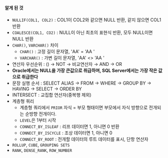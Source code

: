 #### 알게 된 것

- `NULLIF(COL1, COL2)` : COL1이 COL2와 같으면 NULL 반환, 같지 않으면 COL1 반환
- `COALESCE(COL1, CO2)` : NULL이 아닌 최초의 표현식 반환, 모두 NULL이면 NULL 반환
- `CHAR()`, `VARCHAR()` 차이
  - `CHAR()` : 고정 길이 문자열, 'AA' = 'AA  '
  - `VARCHAR()` : 가변 길이 문자열, 'AA' <> 'AA  '
- 연산자 우선순위 : () → NOT → 비교연산자 → AND → OR
- **Oracle에서는 NULL을 가장 큰값으로 취급하며, SQL Server에서는 가장 작은 값으로 취급한다**
- 문장 실행 순서 : SELECT ALIAS → FROM → WHERE → GROUP BY → HAVING → SELECT → ORDER BY
- INTERSECT : 교집합 연산자(중복행 제외)
- 계층형 쿼리
  - 계층형 쿼리에서 `PRIOR` 자식 = 부모 형태이면 부모에서 자식 방향으로 전개되는 순방향 전개이다.
  - `LEVEL`은 1부터 시작
  - `CONNECT_BY_ISLEAF` : 리프 데이터면 1, 아니면 0 반환
  - `CONNECT_BY_ISCYCLE` : 조상 데이터면 1, 아니면 0
  - `CONNECT_BY_ROOT` : 전개할 데이터의 루트 데이터를 표시, 단항 연산자
- `ROLLUP`, `CUBE`, `GROUPING SETS`
- `RANK`, `DENSE_RANK`, `ROW_NUMBER`
